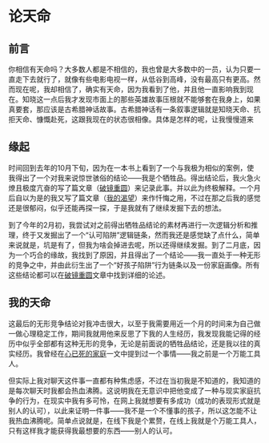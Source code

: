 # 论天命

## 前言

你相信有天命吗？大多数人都是不相信的，我也曾是大多数中的一员，认为只要一直走下去就行了，就像有些电影电视一样，从低谷到高峰，没有最高只有更高。然而现在呢，我却相信了，确实有天命，因为我看到了他，并且他一直影响我到现在。知晓这一点后我才发现市面上的那些英雄故事压根就不能够套在我身上，如果真要套，那应该是古希腊神话故事。古希腊神话有一条叙事逻辑就是知晓天命、抗拒天命、慷慨赴死，这跟我现在的状态很相像。具体是怎样的呢，让我慢慢道来

## 缘起

时间回到去年的10月下旬，因为在一本书上看到了一个与我极为相似的案例，使我得出了一个对我来说惊世骇俗的结论——我是个牺牲品。得出结论后，我火急火燎且极度亢奋的写了篇文章（[破镜重圆](/about/life/2024-10-18-破镜重圆.md)）来记录此事。并以此为终极解释。一个月后自以为是的我又写了篇文章（[我的渴望](/about/life/2024-11-06-我的渴望.md)）来作忏悔之用，不过在那之后我的感觉还是很郁闷，似乎还能再探一探，于是我就有了继续发掘下去的想法。

到了今年的2月初，我尝试对之前得出牺牲品结论的素材再进行一次逻辑分析和推理，终于又发掘出了一个“认可陷阱”逻辑链条，然而我还是感觉缺了点什么，简单来说就是，坑是有了，但我为啥会掉进去呢，所以还得继续发掘。到了二月底，因为一个巧合的缘故，我找到了原因，并且得出了一个结论——我一直处于一种无形的竞争之中，并由此衍生出了一个“好孩子陷阱”行为链条以及一份家庭画像。所有这些结论都可以在[破镜重圆](/about/life/2024-10-18-破镜重圆.md)文章中找到详细的论述。

## 我的天命

这最后的无形竞争结论对我冲击很大，以至于我需要用近一个月的时间来为自己做一做心理稳定工作，期间我就用他来反思了下我的人生经历，我发现我能记得的经历中似乎全部都有这种无形的竞争，无论是前面说的牺牲品结论，还是我以往的真实经历。我曾经在[心已死的家庭](/about/life/2023-06-01-心已死的家庭.md)一文中提到过一个事情——我之前是一个万能工具人。

但实际上我对聊天这件事一直都有种焦虑感，不过在当初我是不知道的，我知道的是每次聊天时我都会热血沸腾。这说明我在无意识中把他变成了一种与现实家庭抗争的行为，在现实中我有多可怜，在网上我就想要有多成功（成功的表现形式就是别人的认可），以此来证明一件事——我不是一个不懂事的孩子，所以这怎能不让我热血沸腾呢。简单点说就是，在线下我是个累赘，在线上我就是个万能工具人，只有这样我才能获得我最想要的东西——别人的认可。

